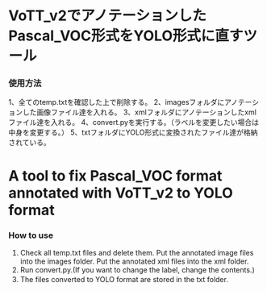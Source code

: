 # VoTT_v2でアノテーションしたPascal_VOC形式をYOLO形式に直すツール

### 使用方法
1、全てのtemp.txtを確認した上で削除する。
2、imagesフォルダにアノテーションした画像ファイル達を入れる。
3、xmlフォルダにアノテーションしたxmlファイル達を入れる。
4、convert.pyを実行する。（ラベルを変更したい場合は中身を変更する。）
5、txtフォルダにYOLO形式に変換されたファイル達が格納されている。　　

# A tool to fix Pascal_VOC format annotated with VoTT_v2 to YOLO format



### How to use
1. Check all temp.txt files and delete them.
Put the annotated image files into the images folder.
Put the annotated xml files into the xml folder.
4. Run convert.py.(If you want to change the label, change the contents.)
5. The files converted to YOLO format are stored in the txt folder.　　
